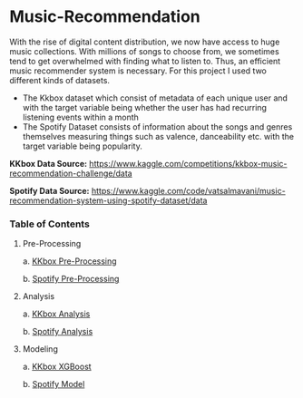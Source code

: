 # Music-Recommendation

With the rise of digital content distribution, we now have access to huge music collections. With millions of songs to choose from, we sometimes tend to get overwhelmed with finding what to listen to. Thus, an efficient music recommender system is necessary.
For this project I used two different kinds of datasets. 
- The Kkbox dataset which consist of metadata of each unique user and with the target variable being whether the user has had recurring listening events within a month
- The Spotify Dataset consists of information about the songs and genres themselves measuring things such as valence, danceability etc. with the target variable being popularity.

**KKbox Data Source:** https://www.kaggle.com/competitions/kkbox-music-recommendation-challenge/data

**Spotify Data Source:** https://www.kaggle.com/code/vatsalmavani/music-recommendation-system-using-spotify-dataset/data

### Table of Contents

1. Pre-Processing

    a. [KKbox Pre-Processing](https://github.com/ekwaning/Music-Recommendation/blob/main/Notebooks/Pre-Processing/KKbox%20.ipynb)
    
    b. [Spotify Pre-Processing](https://github.com/ekwaning/Music-Recommendation/blob/main/Notebooks/Pre-Processing/Spotify.ipynb)
    
2. Analysis

    a. [KKbox Analysis](https://github.com/ekwaning/Music-Recommendation/blob/main/Notebooks/Analysis/KKbox%20Analysis.ipynb)
    
    b. [Spotify Analysis](https://github.com/ekwaning/Music-Recommendation/blob/main/Notebooks/Analysis/Spotify%20Analysis.ipynb)
    
    
3. Modeling

    a. [KKbox XGBoost](https://github.com/ekwaning/Music-Recommendation/blob/main/Notebooks/Modeling/KKbox%20XGBoost.ipynb)
    
    b. [Spotify Model](https://github.com/ekwaning/Music-Recommendation/blob/main/Notebooks/Modeling/Spotify%20Modeling.ipynb)
    

